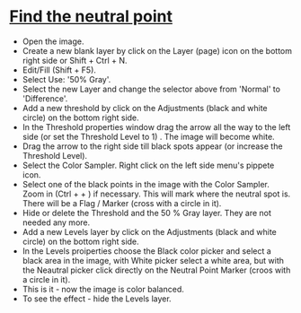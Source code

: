 # [Find the neutral point](https://www.youtube.com/watch?v=uFbfCqiuneE)

* Open the image.
* Create a new blank layer by click on the Layer (page) icon on the bottom right side or Shift + Ctrl + N.
* Edit/Fill (Shift + F5).
* Select Use: '50% Gray'.
* Select the new Layer and change the selector above from 'Normal' to 'Difference'.
* Add a new threshold by click on the Adjustments (black and white circle) on the bottom right side.
* In the Threshold properties window drag the arrow all the way to the left side (or set the Threshold Level to 1) . The image will become white.
* Drag the arrow to the right side till black spots appear (or increase the Threshold Level).
* Select the Color Sampler. Right click on the left side menu's pippete icon.
* Select one of the black points in the image with the Color Sampler. Zoom in (Ctrl + + ) if necessary.
This will mark where the neutral spot is. There will be a Flag / Marker (cross with a circle in it).
* Hide or delete the Threshold and the 50 % Gray layer. They are not needed any more.
* Add a new Levels layer by click on the Adjustments (black and white circle) on the bottom right side.
* In the Levels proiperties choose the Black color picker and select a black area in the image, with White picker 
select a white area, but with the Neautral picker click directly on the Neutral Point Marker (croos with a circle in it).
* This is it - now the image is color balanced.
* To see the effect - hide the Levels layer.
